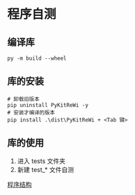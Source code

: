 # 程序自测

## 编译库

```shell
py -m build --wheel
```

## 库的安装

```shell
# 卸载旧版本
pip uninstall PyKitReWi -y
# 安装才编译的版本 
pip install .\dist\PyKitReWi + <Tab 键>
```

## 库的使用

1. 进入 tests 文件夹
2. 新建 test_* 文件自测

[程序结构](./structure.md)